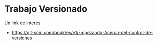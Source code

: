 # Trabajo Versionado
Un link de interes

* https://git-scm.com/book/es/v1/Empezando-Acerca-del-control-de-versiones